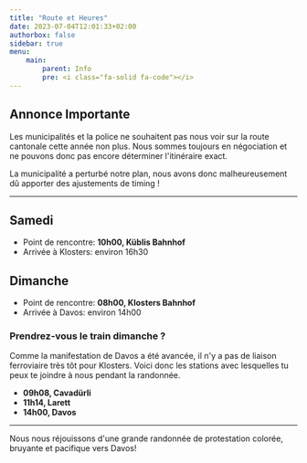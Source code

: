 ```yaml
---
title: "Route et Heures"
date: 2023-07-04T12:01:33+02:00
authorbox: false
sidebar: true
menu: 
    main:
        parent: Info
        pre: <i class="fa-solid fa-code"></i>
---
```


## Annonce Importante

Les municipalités et la police ne souhaitent pas nous voir sur la route cantonale cette année non plus. Nous sommes toujours en négociation et ne pouvons donc pas encore déterminer l'itinéraire exact.

La municipalité a perturbé notre plan, nous avons donc malheureusement dû apporter des ajustements de timing !

 ---

## Samedi

- Point de rencontre: **10h00, Küblis Bahnhof**
- Arrivée à Klosters: environ 16h30

## Dimanche

- Point de rencontre: **08h00, Klosters Bahnhof**
- Arrivée à Davos: environ 14h00

### Prendrez-vous le train dimanche ?

Comme la manifestation de Davos a été avancée, il n'y a pas de liaison ferroviaire très tôt pour Klosters. Voici donc les stations avec lesquelles tu peux te joindre à nous pendant la randonnée.

- **09h08, Cavadürli**
- **11h14, Larett**
- **14h00, Davos**

 ---

Nous nous réjouissons d'une grande randonnée de protestation colorée, bruyante et pacifique vers Davos!

